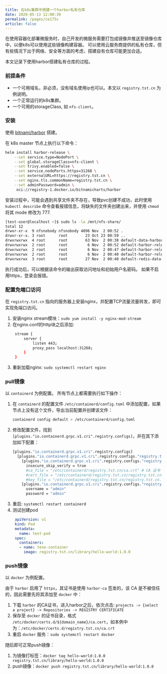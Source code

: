```yaml
---
title: 在k8s集群中搭建一个harbor私有仓库
date: 2020-05-13 12:00:39
permalink: /pages/ce175c
article: false
---
```


在使用容器化部署微服务时，自己开发的微服务需要打包成镜像并推送至镜像仓库中，以便k8s可以使用这些镜像构建容器。
可以使用云服务商提供的私有仓库，但有些情况下出于网络、安全等方面的考虑，搭建自有仓库可能更加合适。

本文记录下使用harbor搭建私有仓库的过程。

### 前提条件
* 一个可用域名，非必须，没有域名使用ip也可以。本文以 `registry.tst.cn` 为例说明。
* 一个正常运行的k8s集群。
* 一个可用的storageClass, 如 `nfs-client`。

### 安装
使用 [bitnami/harbor](https://github.com/bitnami/charts/tree/main/bitnami/harbor) 搭建。

在 k8s master 节点上执行以下命令： 
```bash
helm install harbor-release \
    --set service.type=NodePort \
    --set global.storageClass=nfs-client \
    --set trivy.enabled=false \
    --set service.nodePorts.https=31268 \
    --set externalURL=https://registry.tst.cn \
    --set nginx.tls.commonName=registry.tst.cn \
    --set adminPassword=admin \
     oci://registry-1.docker.io/bitnamicharts/harbor 
```
安装过程中，可能会遇到共享文件夹不存在，导致pvc创建不成功，此时使用 `kubectl describe` 命令查看报错信息，将缺失的文件夹创建出来，并使用 `chmod` 将其 mode 修改为 777.
```bash
[test-user@localhost ~]$ sudo ls -la /mnt/nfs-share/
total 12
drwxr-xr-x  9 nfsnobody nfsnobody 4096 Nov  2 00:52 .
drwxr-xr-x. 3 root      root        23 Oct 23 00:59 ..
drwxrwxrwx  4 root      root        63 Nov  2 00:38 default-data-harbor-release-postgresql-0-pvc-3c2f8635-c3ef-4bb5-b6cd-00ecb091cc2c
drwxrwxrwx  2 root      root         6 Nov  2 00:52 default-harbor-release-jobservice-pvc-cb7257cd-3f3e-4efc-9819-a043ba09c29c
drwxrwxrwx  2 root      root         6 Nov  2 00:47 default-harbor-release-jobservice-scandata-pvc-58a20ee1-8c8b-4a17-854d-bfdbf99cb30c
drwxrwxrwx  2 root      root         6 Nov  2 00:40 default-harbor-release-registry-pvc-01c3399a-d13d-4076-b0d7-b75204b0433f
drwxrwxrwx  3 root      root        27 Nov  2 00:40 default-redis-data-harbor-release-redis-master-0-pvc-c20af3b5-60ff-49cb-918e-e4c57b1dcc0b

```

执行成功后，可以根据该命令的输出获取访问地址和初始用户名密码。
如果不启用https，登录会报错。
### 配置免端口访问
在 `registry.tst.cn` 指向的服务器上安装nginx，并配置TCP流量流量转发，即可实现免端口访问。
1. 安装nginx stream模块：`sudo yum install -y nginx-mod-stream`
2. 在nginx.conf的http块之后添加:
   ```bash
	stream {
	    server {
	        listen 443;
	        proxy_pass localhost:31268;
	    }
	}

   ```
3. 重新加载nginx: `sudo systemctl restart nginx`

### pull镜像
以 `containerd` 为例配置。
所有节点上都需要执行如下操作：
1. 在 `containerd` 的配置文件 `/etc/containerd/config.toml` 中添加配置，如果节点上没有这个文件，导出当前配置并创建该文件：
    ```bash
	containerd config default > /etc/containerd/config.toml
	```
2. 修改配置文件，找到`[plugins."io.containerd.grpc.v1.cri".registry.configs]`，并在其下添加如下配置：
	```bash
    [plugins."io.containerd.grpc.v1.cri".registry.configs]
	  [plugins."io.containerd.grpc.v1.cri".registry.configs."registry.tst.cn"]
	    [plugins."io.containerd.grpc.v1.cri".registry.configs."registry.tst.cn".tls]
	      insecure_skip_verify = true
	      #ca_file = "/etc/containerd/registry.tst.cn/ca.crt" # CA 证书
	      #cert_file = "/etc/containerd/registry.tst.cn/registry.tst.cn.crt" # harbor 证书
	      #key_file = "/etc/containerd/registry.tst.cn/registry.tst.cn.key" # harbor 私钥
	    [plugins."io.containerd.grpc.v1.cri".registry.configs."registry.tst.cn".auth]
	      username = "admin"
	      password = "admin"
    ```
3. 重启: `systemctl restart containerd`
4. 测试创建pod
   ```yaml
    apiVersion: v1
	kind: Pod
	metadata:
	  name: test-pod
	spec:
	  containers:
	  - name: tese-container
	    image: registry.tst.cn/library/hello-world:1.0.0
   ```

### push镜像
以 `docker` 为例配置。

由于 `harbor` 启用了 `https`，其证书是使用 `harbor-ca` 签发的，该 CA 是不被信任的，因此需要先将其添加至 `docker` 中：
1. 下载 `harbor` 的CA证书，进入harbor之后，依次点击: `projects -> {select a project} -> Repositories -> REGISTRY CERTIFICATE`
2. 保存至 `docker` 的证书目录，格式 `/etc/docker/certs.d/${domain_name}/ca.cert`，如本例中为：`/etc/docker/certs.d/registry.tst.cn/ca.crt`
3. 重启 `docker` 服务：`sudo systemctl restart docker`

随后即可正常push镜像：
1. 为镜像打标签：`docker tag hello-world:1.0.0 registry.tst.cn/library/hello-world:1.0.0`
2. push镜像：`docker push registry.tst.cn/library/hello-world:1.0.0`
